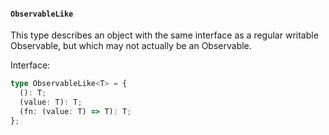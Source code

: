 #### `ObservableLike`

This type describes an object with the same interface as a regular writable Observable, but which may not actually be an Observable.

Interface:

```ts
type ObservableLike<T> = {
  (): T;
  (value: T): T;
  (fn: (value: T) => T): T;
};
```
